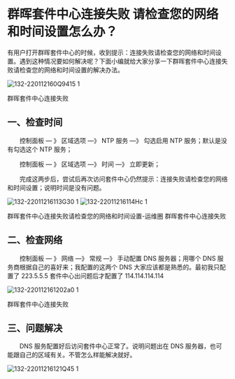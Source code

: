 # 群晖套件中心连接失败 请检查您的网络和时间设置怎么办？

有用户打开群晖套件中心的时候，收到提示：连接失败请检查您的网络和时间设置。遇到这种情况要如何解决呢？下面小编就给大家分享一下群晖套件中心连接失败请检查您的网络和时间设置的解决办法。

![132-220112160Q9415 1](https://github.com/ldpc520/ldpc520.github.io/assets/62380221/5d21b9a7-5ac2-4cba-956f-79e5318e2ac9)



群晖套件中心连接失败


## 一、检查时间

　　控制面板 — 》 区域选项 —》 NTP 服务 —》 勾选启用 NTP 服务；默认是没有勾选这个 NTP 服务；

　　控制面板 — 》 区域选项 —》 时间 —》 立即更新；

　　完成这两步后，尝试后再次访问套件中心仍然提示：连接失败请检查您的网络和时间设置；说明时间是没有问题。
  
![132-22011216113G30 1](https://github.com/ldpc520/ldpc520.github.io/assets/62380221/e12bdc81-9746-46eb-acf5-ac341092db7c)
![132-22011216114Hc 1](https://github.com/ldpc520/ldpc520.github.io/assets/62380221/93c3271a-d622-45b5-926d-76e424e6ae19)


群晖套件中心连接失败请检查您的网络和时间设置-运维圈
群晖套件中心连接失败
## 二、检查网络

　　控制面板 — 》 网络 —》 常规 —》 手动配置 DNS 服务器；用哪个 DNS 服务商根据自己的喜好来；我配置的这两个 DNS 大家应该都是熟悉的。最初我只配置了 223.5.5.5 套件中心出问题后才配置了 114.114.114.114
  
![132-220112161202a0 1](https://github.com/ldpc520/ldpc520.github.io/assets/62380221/48fb166d-ea36-4b2f-9034-a065526930ac)

群晖套件中心连接失败
## 三、问题解决
　　DNS 服务配置好后访问套件中心正常了。说明问题出在 DNS 服务器，也可能跟自己的区域有关。不管怎么样能解决就好。
  
![132-22011216121Q45 1](https://github.com/ldpc520/ldpc520.github.io/assets/62380221/4843d52d-cdae-4ead-8fe9-4329dcf1a6a0)


